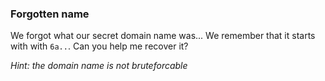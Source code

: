 ### Forgotten name

We forgot what our secret domain name was... We remember that it starts with with `6a..`. Can you help me recover it?

*Hint: the domain name is not bruteforcable*